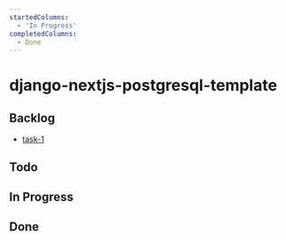 ```yaml
---
startedColumns:
  - 'In Progress'
completedColumns:
  - Done
---
```


# django-nextjs-postgresql-template

## Backlog

- [task-1](tasks/task-1.md)

## Todo

## In Progress

## Done
